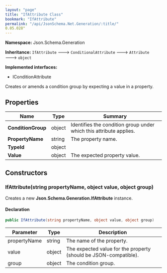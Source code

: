 ```yaml
---
layout: "page"
title: "IfAttribute Class"
bookmark: "IfAttribute"
permalink: "/api/JsonSchema.Net.Generation/:title/"
0.05.028"
---
```

**Namespace:** Json.Schema.Generation

**Inheritance:**
`IfAttribute`
 🡒 
`ConditionalAttribute`
 🡒 
`Attribute`
 🡒 
`object`

**Implemented interfaces:**

- IConditionAttribute

Creates or amends a condition group by expecting a value in a property.

## Properties

| Name | Type | Summary |
|---|---|---|
| **ConditionGroup** | object | Identifies the condition group under which this attribute applies. |
| **PropertyName** | string | The property name. |
| **TypeId** | object |  |
| **Value** | object | The expected property value. |

## Constructors

### IfAttribute(string propertyName, object value, object group)

Creates a new **Json.Schema.Generation.IfAttribute** instance.

#### Declaration

```c#
public IfAttribute(string propertyName, object value, object group)
```

| Parameter | Type | Description |
|---|---|---|
| propertyName | string | The name of the property. |
| value | object | The expected value for the property (should be JSON-compatible). |
| group | object | The condition group. |


